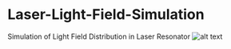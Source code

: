 # Laser-Light-Field-Simulation
Simulation of Light Field Distribution in Laser Resonator
![alt text](/example.png?raw=true "Title")
